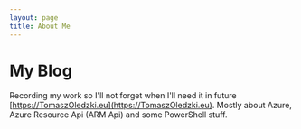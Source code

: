 ```yaml
---
layout: page
title: About Me
---
```


# My Blog

Recording my work so I'll not forget when I'll need it in future [https://TomaszOledzki.eu](https://TomaszOledzki.eu). Mostly about Azure, Azure Resource Api (ARM Api) and some PowerShell stuff.
